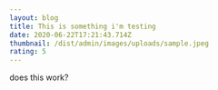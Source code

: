 ```yaml
---
layout: blog
title: This is something i'm testing
date: 2020-06-22T17:21:43.714Z
thumbnail: /dist/admin/images/uploads/sample.jpeg
rating: 5
---
```

does this work?